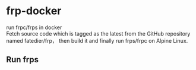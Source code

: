 # frp-docker
run frpc/frps in docker  
Fetch source code which is tagged as the latest from the GitHub repository named fatedier/frp， then build it and finally run frps/frpc on Alpine Linux.
## Run frps
